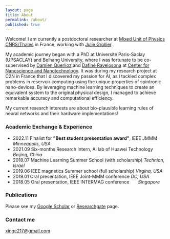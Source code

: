```yaml
---
layout: page
title: About
permalink: /about/
published: true
---
```



Welcome! I am currently a postdoctoral researcher at [Mixed Unit of Physics CNRS/Thales](https://www.cnrs-thales.fr/?lang=fr) in France, working with [Julie Grollier](https://www.neurophysics.cnrs-thales.fr/).

My academic journey began with a PhD at Université Paris-Saclay (UPSACLAY) and Beihang University, where I was fortunate to be co-supervised by [Damien Querlioz](https://sites.google.com/site/damienquerlioz) and [Dafiné Ravelosona](http://integnano.c2n.u-psud.fr/?page_id=146) at [Center for Nanoscience and Nanotechnology](https://www.c2n.universite-paris-saclay.fr/en/). It was during my research project at C2N in France that I discovered my passion for AI, as I tackled complex problems in reservoir computing using the unique properties of spintronic nano-devices. By leveraging machine learning techniques to create an equivalent system to the original physical design, I managed to achieve remarkable accuracy and computational efficiency.

My current research interests are about bio-plausible learning rules of neural networks and their hardware implementations!


### Academic Exchange & Experience

* 2022.11 	Finalist for **"Best student presentation award"**, IEEE JMMM  &nbsp;        _Minneapolis, USA_
* 2021.09 	Six-months Research Intern, AI lab of Huawei Technology                       _Beijing, China_
* 2018.07 	Machine Learning Summer School (with scholarship)                           _Technion, Israel_
* 2019.06 	IEEE magnetics Summer school (full scholarship)                                 _Virgina, USA_
* 2019.01 	Oral presentation, IEEE Joint-MMM conference                                         _DC, USA_
* 2018.05 	Oral presentation, IEEE INTERMAG conference &nbsp;&nbsp;&nbsp;&nbsp;&nbsp; _Singapore_

### Publications

Please see my [Google Scholar](https://scholar.google.com/citations?user=_1rFPswAAAAJ&hl=zh-CN) or [Researchgate](https://www.researchgate.net/profile/Xing-Chen-26) page.

### Contact me

[xingc217@gmail.com](mailto:xingc217@gmail.com)
